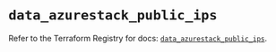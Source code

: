 # `data_azurestack_public_ips`

Refer to the Terraform Registry for docs: [`data_azurestack_public_ips`](https://registry.terraform.io/providers/hashicorp/azurestack/1.0.0/docs/data-sources/public_ips).
